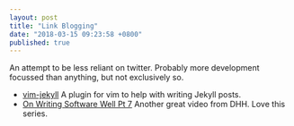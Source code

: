 ```yaml
---
layout: post
title: "Link Blogging"
date: "2018-03-15 09:23:58 +0800"
published: true
---
```


An attempt to be less reliant on twitter. Probably more development focussed 
than anything, but not exclusively so.

* [vim-jekyll](https://github.com/parkr/vim-jekyll)
  A plugin for vim to help with writing Jekyll posts.
* [On Writing Software Well Pt 7](https://www.youtube.com/watch?v=Yd3j3ZEx6DU)
  Another great video from DHH. Love this series.



